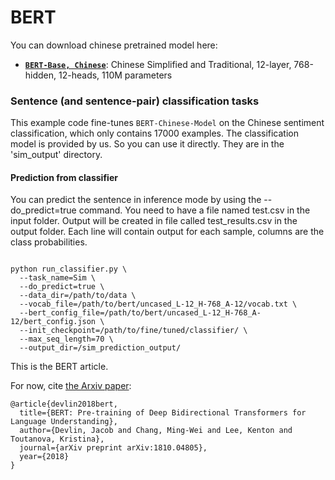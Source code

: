 # BERT

You can download chinese pretrained model here:



*   **[`BERT-Base, Chinese`](https://storage.googleapis.com/bert_models/2018_11_03/chinese_L-12_H-768_A-12.zip)**:
    Chinese Simplified and Traditional, 12-layer, 768-hidden, 12-heads, 110M
    parameters



### Sentence (and sentence-pair) classification tasks

This example code fine-tunes `BERT-Chinese-Model` on the Chinese sentiment classification, which only contains 17000 examples. The classification model is provided by us. So you can use it directly. They are in the 'sim_output' directory.

#### Prediction from classifier

You can predict the sentence in inference mode by using the --do_predict=true command. You need to have a file named test.csv in the input folder. Output will be created in file called test_results.csv in the output folder. Each line will contain output for each sample, columns are the
class probabilities.

```shell

python run_classifier.py \
  --task_name=Sim \
  --do_predict=true \
  --data_dir=/path/to/data \
  --vocab_file=/path/to/bert/uncased_L-12_H-768_A-12/vocab.txt \
  --bert_config_file=/path/to/bert/uncased_L-12_H-768_A-12/bert_config.json \
  --init_checkpoint=/path/to/fine/tuned/classifier/ \
  --max_seq_length=70 \
  --output_dir=/sim_prediction_output/
```


This is the BERT article.

For now, cite [the Arxiv paper](https://arxiv.org/abs/1810.04805):

```
@article{devlin2018bert,
  title={BERT: Pre-training of Deep Bidirectional Transformers for Language Understanding},
  author={Devlin, Jacob and Chang, Ming-Wei and Lee, Kenton and Toutanova, Kristina},
  journal={arXiv preprint arXiv:1810.04805},
  year={2018}
}
```

